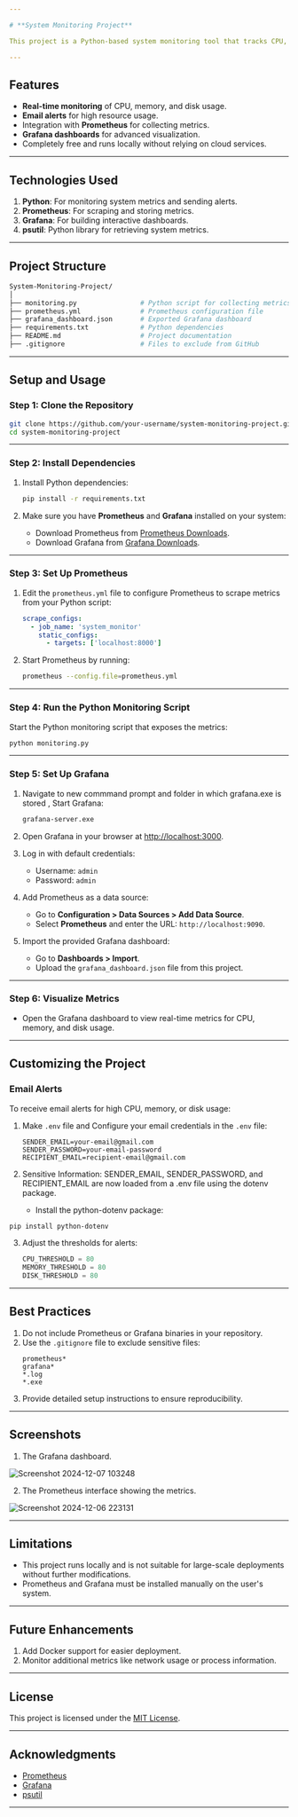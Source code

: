 ```yaml
---

# **System Monitoring Project**

This project is a Python-based system monitoring tool that tracks CPU, memory, and disk usage using the **psutil** library. The data is visualized in **Grafana**, which is powered by metrics collected using **Prometheus**. It is a lightweight and user-friendly monitoring solution that runs entirely on your local machine.

---
```


## **Features**
- **Real-time monitoring** of CPU, memory, and disk usage.
- **Email alerts** for high resource usage.
- Integration with **Prometheus** for collecting metrics.
- **Grafana dashboards** for advanced visualization.
- Completely free and runs locally without relying on cloud services.

---

## **Technologies Used**
1. **Python**: For monitoring system metrics and sending alerts.
2. **Prometheus**: For scraping and storing metrics.
3. **Grafana**: For building interactive dashboards.
4. **psutil**: Python library for retrieving system metrics.

---

## **Project Structure**
```bash
System-Monitoring-Project/
│
├── monitoring.py                # Python script for collecting metrics
├── prometheus.yml               # Prometheus configuration file
├── grafana_dashboard.json       # Exported Grafana dashboard
├── requirements.txt             # Python dependencies
├── README.md                    # Project documentation
├── .gitignore                   # Files to exclude from GitHub
```

---

## **Setup and Usage**

### **Step 1: Clone the Repository**
```bash
git clone https://github.com/your-username/system-monitoring-project.git
cd system-monitoring-project
```

---

### **Step 2: Install Dependencies**
1. Install Python dependencies:
   ```bash
   pip install -r requirements.txt
   ```

2. Make sure you have **Prometheus** and **Grafana** installed on your system:
   - Download Prometheus from [Prometheus Downloads](https://prometheus.io/download/).
   - Download Grafana from [Grafana Downloads](https://grafana.com/grafana/download/).

---

### **Step 3: Set Up Prometheus**
1. Edit the `prometheus.yml` file to configure Prometheus to scrape metrics from your Python script:
   ```yaml
   scrape_configs:
     - job_name: 'system_monitor'
       static_configs:
         - targets: ['localhost:8000']
   ```

2. Start Prometheus by running:
   ```bash
   prometheus --config.file=prometheus.yml
   ```

---

### **Step 4: Run the Python Monitoring Script**
Start the Python monitoring script that exposes the metrics:
```bash
python monitoring.py
```

---

### **Step 5: Set Up Grafana**
1. Navigate to new commmand prompt and folder in which grafana.exe is stored , Start Grafana:
   ```bash
   grafana-server.exe
   ```

2. Open Grafana in your browser at [http://localhost:3000](http://localhost:3000).
3. Log in with default credentials:
   - Username: `admin`
   - Password: `admin`
4. Add Prometheus as a data source:
   - Go to **Configuration > Data Sources > Add Data Source**.
   - Select **Prometheus** and enter the URL: `http://localhost:9090`.
5. Import the provided Grafana dashboard:
   - Go to **Dashboards > Import**.
   - Upload the `grafana_dashboard.json` file from this project.

---

### **Step 6: Visualize Metrics**
- Open the Grafana dashboard to view real-time metrics for CPU, memory, and disk usage.

---

## **Customizing the Project**

### **Email Alerts**
To receive email alerts for high CPU, memory, or disk usage:
1. Make `.env` file and Configure your email credentials in the `.env` file:
   ```text
   SENDER_EMAIL=your-email@gmail.com
   SENDER_PASSWORD=your-email-password
   RECIPIENT_EMAIL=recipient-email@gmail.com
   ```

2. Sensitive Information: SENDER_EMAIL, SENDER_PASSWORD, and RECIPIENT_EMAIL are now loaded from a .env file using the dotenv package.
   - Install the python-dotenv package:
```bash
pip install python-dotenv
```

3. Adjust the thresholds for alerts:
   ```python
   CPU_THRESHOLD = 80
   MEMORY_THRESHOLD = 80
   DISK_THRESHOLD = 80
   ```

---

## **Best Practices**
1. Do not include Prometheus or Grafana binaries in your repository.
2. Use the `.gitignore` file to exclude sensitive files:
   ```
   prometheus*
   grafana*
   *.log
   *.exe
   ```
3. Provide detailed setup instructions to ensure reproducibility.

---

## **Screenshots**
1. The Grafana dashboard.

![Screenshot 2024-12-07 103248](https://github.com/user-attachments/assets/1dc2a722-b5ca-4011-b7df-78cc897f8356)

2. The Prometheus interface showing the metrics.

![Screenshot 2024-12-06 223131](https://github.com/user-attachments/assets/f494ce9b-86ab-4cc4-9d9e-71250f8ff166)

---

## **Limitations**
- This project runs locally and is not suitable for large-scale deployments without further modifications.
- Prometheus and Grafana must be installed manually on the user's system.

---

## **Future Enhancements**
1. Add Docker support for easier deployment.
2. Monitor additional metrics like network usage or process information.

---

## **License**
This project is licensed under the [MIT License](LICENSE).

---

## **Acknowledgments**
- [Prometheus](https://prometheus.io/)
- [Grafana](https://grafana.com/)
- [psutil](https://github.com/giampaolo/psutil)

---
